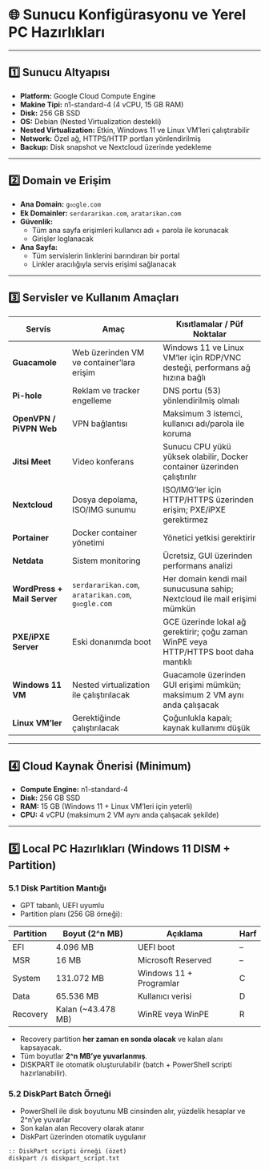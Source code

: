 # 🌐 Sunucu Konfigürasyonu ve Yerel PC Hazırlıkları

---

## 1️⃣ Sunucu Altyapısı

- **Platform:** Google Cloud Compute Engine
- **Makine Tipi:** n1-standard-4 (4 vCPU, 15 GB RAM)
- **Disk:** 256 GB SSD
- **OS:** Debian (Nested Virtualization destekli)
- **Nested Virtualization:** Etkin, Windows 11 ve Linux VM’leri çalıştırabilir
- **Network:** Özel ağ, HTTPS/HTTP portları yönlendirilmiş
- **Backup:** Disk snapshot ve Nextcloud üzerinde yedekleme

---

## 2️⃣ Domain ve Erişim

- **Ana Domain:** `gᴏᴑgle.com`
- **Ek Domainler:** `serdararikan.com`, `aratarikan.com`
- **Güvenlik:**
  - Tüm ana sayfa erişimleri kullanıcı adı + parola ile korunacak
  - Girişler loglanacak
- **Ana Sayfa:** 
  - Tüm servislerin linklerini barındıran bir portal
  - Linkler aracılığıyla servis erişimi sağlanacak

---

## 3️⃣ Servisler ve Kullanım Amaçları

| Servis | Amaç | Kısıtlamalar / Püf Noktalar |
|--------|------|-----------------------------|
| **Guacamole** | Web üzerinden VM ve container’lara erişim | Windows 11 ve Linux VM’ler için RDP/VNC desteği, performans ağ hızına bağlı |
| **Pi-hole** | Reklam ve tracker engelleme | DNS portu (53) yönlendirilmiş olmalı |
| **OpenVPN / PiVPN Web** | VPN bağlantısı | Maksimum 3 istemci, kullanıcı adı/parola ile koruma |
| **Jitsi Meet** | Video konferans | Sunucu CPU yükü yüksek olabilir, Docker container üzerinden çalıştırılır |
| **Nextcloud** | Dosya depolama, ISO/IMG sunumu | ISO/IMG’ler için HTTP/HTTPS üzerinden erişim; PXE/iPXE gerektirmez |
| **Portainer** | Docker container yönetimi | Yönetici yetkisi gerektirir |
| **Netdata** | Sistem monitoring | Ücretsiz, GUI üzerinden performans analizi |
| **WordPress + Mail Server** | `serdararikan.com`, `aratarikan.com`, `gᴏᴑgle.com` | Her domain kendi mail sunucusuna sahip; Nextcloud ile mail erişimi mümkün |
| **PXE/iPXE Server** | Eski donanımda boot | GCE üzerinde lokal ağ gerektirir; çoğu zaman WinPE veya HTTP/HTTPS boot daha mantıklı |
| **Windows 11 VM** | Nested virtualization ile çalıştırılacak | Guacamole üzerinden GUI erişimi mümkün; maksimum 2 VM aynı anda çalışacak |
| **Linux VM’ler** | Gerektiğinde çalıştırılacak | Çoğunlukla kapalı; kaynak kullanımı düşük |

---

## 4️⃣ Cloud Kaynak Önerisi (Minimum)

- **Compute Engine:** n1-standard-4
- **Disk:** 256 GB SSD
- **RAM:** 15 GB (Windows 11 + Linux VM’leri için yeterli)
- **CPU:** 4 vCPU (maksimum 2 VM aynı anda çalışacak şekilde)

---

## 5️⃣ Local PC Hazırlıkları (Windows 11 DISM + Partition)

### 5.1 Disk Partition Mantığı

- GPT tabanlı, UEFI uyumlu
- Partition planı (256 GB örneği):

| Partition | Boyut (2^n MB) | Açıklama | Harf |
|-----------|----------------|----------|------|
| EFI       | 4.096 MB       | UEFI boot | – |
| MSR       | 16 MB          | Microsoft Reserved | – |
| System    | 131.072 MB     | Windows 11 + Programlar | C |
| Data      | 65.536 MB      | Kullanıcı verisi | D |
| Recovery  | Kalan (~43.478 MB) | WinRE veya WinPE | R |

- Recovery partition **her zaman en sonda olacak** ve kalan alanı kapsayacak.
- Tüm boyutlar **2^n MB’ye yuvarlanmış**.
- DISKPART ile otomatik oluşturulabilir (batch + PowerShell scripti hazırlanabilir).

### 5.2 DiskPart Batch Örneği

- PowerShell ile disk boyutunu MB cinsinden alır, yüzdelik hesaplar ve 2^n’ye yuvarlar
- Son kalan alan Recovery olarak atanır
- DiskPart üzerinden otomatik uygulanır

```batch
:: DiskPart scripti örneği (özet)
diskpart /s diskpart_script.txt
